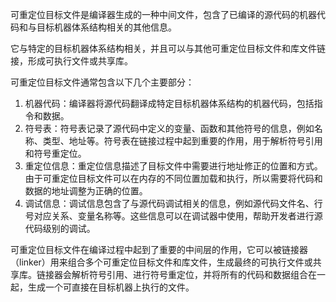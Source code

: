 可重定位目标文件是编译器生成的一种中间文件，包含了已编译的源代码的机器代码和与目标机器体系结构相关的其他信息。

它与特定的目标机器体系结构相关，并且可以与其他可重定位目标文件和库文件链接，形成可执行文件或共享库。

可重定位目标文件通常包含以下几个主要部分：

1. 机器代码：编译器将源代码翻译成特定目标机器体系结构的机器代码，包括指令和数据。
2. 符号表：符号表记录了源代码中定义的变量、函数和其他符号的信息，例如名称、类型、地址等。符号表在链接过程中起到重要的作用，用于解析符号引用和符号重定位。
3. 重定位信息：重定位信息描述了目标文件中需要进行地址修正的位置和方式。由于可重定位目标文件可以在内存的不同位置加载和执行，所以需要将代码和数据的地址调整为正确的位置。
4. 调试信息：调试信息包含了与源代码调试相关的信息，例如源代码文件名、行号对应关系、变量名称等。这些信息可以在调试器中使用，帮助开发者进行源代码级别的调试。



可重定位目标文件在编译过程中起到了重要的中间层的作用，它可以被链接器（linker）用来组合多个可重定位目标文件和库文件，生成最终的可执行文件或共享库。链接器会解析符号引用、进行符号重定位，并将所有的代码和数据组合在一起，生成一个可直接在目标机器上执行的文件。